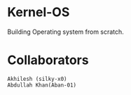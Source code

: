 # Kernel-OS
Building Operating system from scratch.




# Collaborators
    Akhilesh (silky-x0)
    Abdullah Khan(Aban-01)

